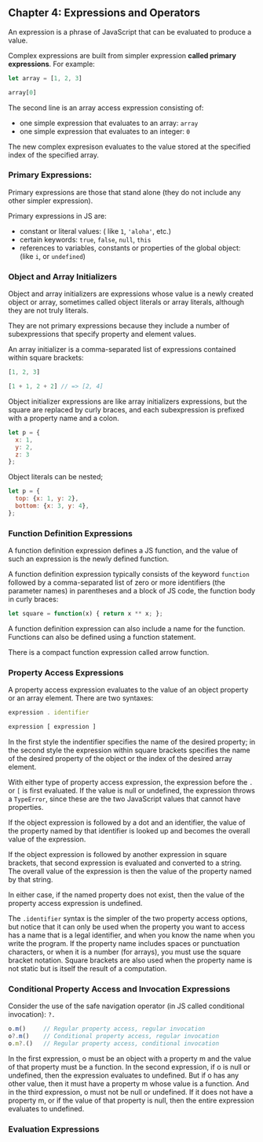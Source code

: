 
## Chapter 4: Expressions and Operators

An expression is a phrase of JavaScript that can be evaluated to produce a value.

Complex expressions are built from simpler expression **called primary expressions**. For example:

```javascript
let array = [1, 2, 3]

array[0]
```
The second line is an array access expression consisting of:
  - one simple expression that evaluates to an array: `array`
  - one simple expression that evaluates to an integer: `0`

The new complex expresison evaluates to the value stored at the specified index of the specified array.

### Primary Expressions:

Primary expressions are those that stand alone (they do not include any other simpler expression).

Primary expressions in JS are:
  - constant or literal values: ( like `1`, `'aloha'`, etc.)
  - certain keywords: `true`, `false`, `null`, `this`
  - references to variables, constants or properties of the global object: (like `i`, or `undefined`)

### Object and Array Initializers

Object and array initializers are expressions whose value is a newly created object or array, sometimes called object literals or array literals, although they are not truly literals.

They are not primary expressions because they include a number of subexpressions that specify property and element values.

An array initializer is a comma-separated list of expressions contained within square brackets:

```javascript
[1, 2, 3]

[1 + 1, 2 + 2] // => [2, 4]
```

Object initializer expressions are like array initializers expressions, but the square are replaced by curly braces, and each subexpression is prefixed with a property name and a colon.

```javascript
let p = {
  x: 1, 
  y: 2, 
  z: 3
};
```

Object literals can be nested;

```javascript
let p = {
  top: {x: 1, y: 2},
  bottom: {x: 3, y: 4},
};
```

### Function Definition Expressions

A function definition expression defines a JS function, and the value of such an expression is the newly defined function.

A function definition expression typically consists of the keyword `function` followed by a comma-separated list of zero or more identifiers (the parameter names) in parentheses and a block of JS code, the function body in curly braces:

```javascript
let square = function(x) { return x ** x; };
```

A function definition expression can also include a name for the function. Functions can also be defined using a function statement.

There is a compact function expression called arrow function.

### Property Access Expressions

A property access expression evaluates to the value of an object property or an array element. There are two syntaxes:

```javascript
expression . identifier

expression [ expression ]
```

In the first style the indentifier specifies the name of the desired property; in the second style the expression within square brackets specifies the name of the desired property of the object or the index of the desired array element. 

With either type of property access expression, the expression before the `.` or `[` is first evaluated. If the value is null or undefined, the
expression throws a `TypeError`, since these are the two JavaScript values that cannot have properties. 

If the object expression is followed by a dot and an identifier, the value of the property named by that identifier is looked up and becomes the overall value of the expression.

If the object expression is followed by another expression in square brackets, that second expression is evaluated and converted to a string.
The overall value of the expression is then the value of the property named by that string. 

In either case, if the named property does not exist, then the value of the property access expression is undefined. 

The `.identifier` syntax is the simpler of the two property access options, but notice that it can only be used when the property you want to
access has a name that is a legal identifier, and when you know the name when you write the program. If the property name includes
spaces or punctuation characters, or when it is a number (for arrays), you must use the square bracket notation. Square brackets are also used
when the property name is not static but is itself the result of a computation.


### Conditional Property Access and Invocation Expressions

Consider the use of the safe navigation operator (in JS called conditional invocation): `?.`

```javascript
o.m()     // Regular property access, regular invocation
o?.m()    // Conditional property access, regular invocation
o.m?.()   // Regular property access, conditional invocation
```
In the first expression, o must be an object with a property m and the value of that property must be a function. In the second expression, if o
is null or undefined, then the expression evaluates to undefined. But if o has any other value, then it must have a property m whose value is a function. And in the third expression, o must not be null or undefined. If it does not have a property m, or if the value of that property is null, then the entire expression evaluates to undefined.

### Evaluation Expressions